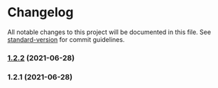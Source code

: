 # Changelog

All notable changes to this project will be documented in this file. See [standard-version](https://github.com/conventional-changelog/standard-version) for commit guidelines.

### [1.2.2](https://github.com/thinkkoa/koatty_trace/compare/v1.2.1...v1.2.2) (2021-06-28)

### 1.2.1 (2021-06-28)
